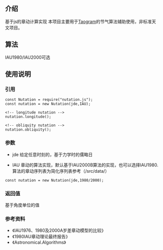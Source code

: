<!--
 * @Description: 
 * @Version: 1.0.0
 * @Author: lax
 * @Date: 2022-08-09 09:04:42
 * @LastEditors: lax
 * @LastEditTime: 2023-08-09 21:52:45
 * @FilePath: \nutation.js\readme - en.md
-->
## 介绍
基于js的章动计算实现
本项目主要用于[Taogram](https://github.com/Taogram/taogram)的节气算法辅助使用，非标准天文项目。
## 算法
IAU1980/IAU2000可选

## 使用说明

### 引用

```
const Nutation = require("nutation.js");
const nutation = new Nutation(jde,IAU);
```

```
<!-- longitude nutation -->
nutation.longitude();
```

```
<!-- obliquity nutation -->
nutation.obliquity();
```
### 参数

* jde 
给定任意时刻的，基于力学时的儒略日

* IAU
章动的算法实现，默认基于IAU2000B算法的实现，也可以选择IAU1980.
算法的章动序列表为简化序列表参考（/src/data/）
```
const nutation = new Nutation(jde,1980/2000);
```

### 返回值
基于角度单位的值


### 参考资料

* 《IAU1976、1980及2000A岁差章动模型的比较》
* 《1980IAU章动理论最终报告》
* 《Astronomical.Algorithms》
